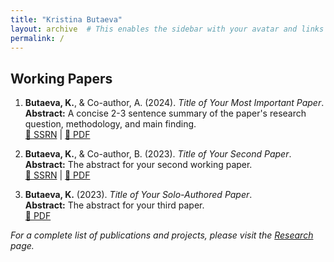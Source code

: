 ```yaml
---
title: "Kristina Butaeva"
layout: archive  # This enables the sidebar with your avatar and links
permalink: /
---
```


## Working Papers

1.  **Butaeva, K.**, & Co-author, A. (2024). *Title of Your Most Important Paper*.  
    **Abstract:** A concise 2-3 sentence summary of the paper's research question, methodology, and main finding.  
    [🔗 SSRN](https://papers.ssrn.com/sol3/papers.cfm?abstract_id=12345) | [📄 PDF](/assets/papers/paper1.pdf)

2.  **Butaeva, K.**, & Co-author, B. (2023). *Title of Your Second Paper*.  
    **Abstract:** The abstract for your second working paper.  
    [🔗 SSRN](https://papers.ssrn.com/sol3/papers.cfm?abstract_id=67890) | [📄 PDF](/assets/papers/paper2.pdf)

3.  **Butaeva, K.** (2023). *Title of Your Solo-Authored Paper*.  
    **Abstract:** The abstract for your third paper.  
    [📄 PDF](/assets/papers/paper3.pdf)

*For a complete list of publications and projects, please visit the [Research](/research/) page.*
